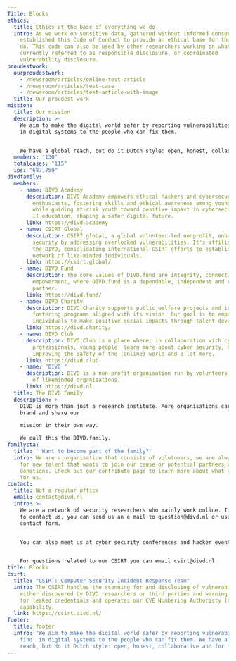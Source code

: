 ```yaml
---
Title: Blocks
ethics:
  title: Ethics at the base of everything we do
  intro: As we work on sensitive data, gathered without informed consent, we
    established this Code of Conduct to provide an ethical base for the work we
    do. This code can also be used by other researchers working on what is
    currently referred to as responsible disclosure, or coordinated
    vulnerability disclosure.
proudestwork:
  ourproudestwork:
    - /newsroom/articles/online-test-article
    - /newsroom/articles/test-case
    - /newsroom/articles/test-article-with-image
  title: Our proudest work
mission:
  title: Our mission
  description: >-
    We aim to make the digital world safer by reporting vulnerabilities we find
    in digital systems to the people who can fix them.


    We have a global reach, but do it Dutch style: open, honest, collaborative and for free.
  members: "130"
  totalcases: "115"
  ips: "687.759"
divdfamily:
  members:
    - name: DIVD Academy
      description: DIVD Academy empowers ethical hackers and cybersecurity
        enthusiasts, fostering skills and ethical awareness among young talent
        while guiding at-risk youth toward positive impact in cybersecurity and
        IT education, shaping a safer digital future.
      link: https://divd.academy
    - name: CSIRT Global
      description: CSIRT.global, a global volunteer-led nonprofit, enhances global
        security by addressing overlooked vulnerabilities. It's affiliated with
        the DIVD, consolidating international CSIRT efforts to establish a
        network of like-minded individuals.
      link: https://csirt.global/
    - name: DIVD Fund
      description: The core values of DIVD.fund are integrity, connectivity and
        empowerment, where DIVD.fund is a dependable, independent and respected
        partner.
      link: https://divd.fund/
    - name: DIVD Charity
      description: DIVD Charity supports public welfare projects and initiatives,
        fostering programs aligned with its vision. Our goal is to empower
        individuals to make positive social impacts through talent development.
      link: https://divd.charity/
    - name: DIVD Club
      description: DIVD Club is a place where, in collaboration with cyber security
        professionals, young people  learn more about cyber security, hacking,
        improving the safety of the (online) world and a lot more.
      link: https://divd.club
    - name: "DIVD "
      description: DIVD is a non-profit organisation run by volunteers and a network
        of likeminded organisations.
      link: https://divd.nl
  title: The DIVD Family
  description: >-
    DIVD is more than just a research institute. More organisations carry our
    brand and share our 

    mission in their own way. 

    We call this the DIVD.family.
familycta:
  title: " Want to become part of the family?"
  intro: We are a organisation that consists of volutneers, we are always looking
    for new talent that wants to join our cause or potential partners and
    donations. Check out our contribute page to learn more about what you can do
    for us.
contact:
  title: Not a regular office
  email: contact@divd.nl
  intro: >-
    We are a network of security researchers who mainly work online. If you want
    to contact us, you can send us an e mail to question@divd.nl or use our
    contact form.


    You can also meet us at cyber security conferences and hacker events or just follow us on Twitter.


    For questions related to our CSIRT you can email csirt@divd.nl
title: Blocks
csirt:
  title: "CSIRT: Computer Security Incident Response Team"
  intro: The CSIRT handles the scanning for and disclosing of vulnerabilities,
    either discovered by DIVD researchers or third parties and warning people
    for leaked credentials and operates our CVE Numbering Authoristy (CNA)
    capability.
  link: https://csirt.divd.nl/
footer:
  title: footer
  intro: "We aim to make the digital world safer by reporting vulnerabilities we
    find  in digital systems to the people who can fix them. We have a global
    reach, but do it Dutch style: open, honest, collaborative and for free."
---
```

